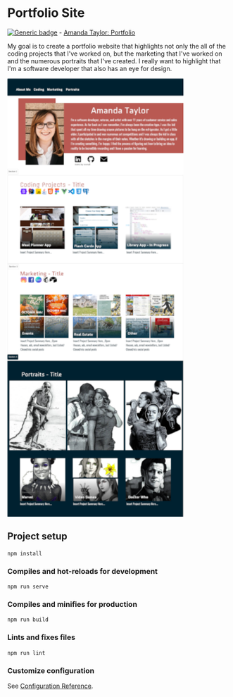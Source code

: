 # Portfolio Site

[![Generic badge](https://img.shields.io/badge/STATUS-COMPLETE-GREEN.svg)](https://shields.io/)  - [Amanda Taylor: Portfolio](https://amandataylor-portfolio.netlify.app "My finished site")

My goal is to create a portfolio website that highlights not only the all of the coding projects that I've worked on, but the marketing that I've worked on and the numerous portraits that I've created. I really want to highlight that I'm a software developer that also has an eye for design. 

<img src="../portfolio-site/portfolio.png" width="400"> 

## Project setup
```
npm install
```

### Compiles and hot-reloads for development
```
npm run serve
```

### Compiles and minifies for production
```
npm run build
```

### Lints and fixes files
```
npm run lint
```

### Customize configuration
See [Configuration Reference](https://cli.vuejs.org/config/).
